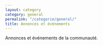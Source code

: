 ```yaml
---
layout: category
category: general
permalink: "/categorie/general/"
title: Annonces et événements
---
```


Annonces et événements de la communauté.
